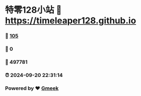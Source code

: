 # 特零128小站 :link: https://timeleaper128.github.io 
### :page_facing_up: [105](https://timeleaper128.github.io/tag.html) 
### :speech_balloon: 0 
### :hibiscus: 497781 
### :alarm_clock: 2024-09-20 22:31:14 
### Powered by :heart: [Gmeek](https://github.com/Meekdai/Gmeek)
